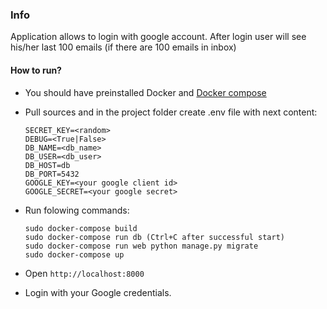 ### Info

Application allows to login with google account. After login user will see his/her last 100 emails (if there are 100 emails in inbox)

#### How to run?

* You should have preinstalled Docker and [Docker compose](https://docs.docker.com/compose/install/)

* Pull sources and in the project folder create .env file with next content:
	```
	SECRET_KEY=<random>
	DEBUG=<True|False>
	DB_NAME=<db_name>
	DB_USER=<db_user>
	DB_HOST=db
	DB_PORT=5432
	GOOGLE_KEY=<your google client id>
	GOOGLE_SECRET=<your google secret>
	```

* Run folowing commands:
	```
	sudo docker-compose build
	sudo docker-compose run db (Ctrl+C after successful start)
	sudo docker-compose run web python manage.py migrate
	sudo docker-compose up

* Open `http://localhost:8000`
* Login with your Google credentials.
